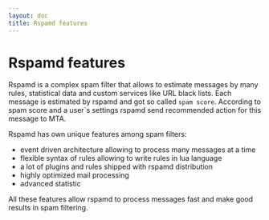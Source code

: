```yaml
---
layout: doc
title: Rspamd features
---
```


# Rspamd features

Rspamd is a complex spam filter that allows to estimate messages by many rules, statistical data and custom services like URL black lists. 
Each message is estimated by rspamd and got so called `spam score`. 
According to spam score and a user`s settings rspamd send recommended action for this message to MTA.

Rspamd has own unique features among spam filters:

* event driven architecture allowing to process many messages at a time
* flexible syntax of rules allowing to write rules in lua language
* a lot of plugins and rules shipped with rspamd distribution
* highly optimized mail processing
* advanced statistic

All these features allow rspamd to process messages fast and make good results in spam filtering.
